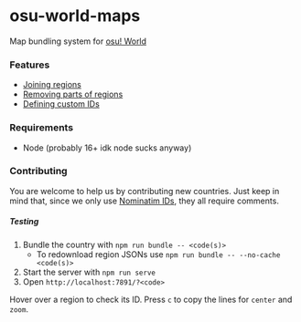 # osu-world-maps

Map bundling system for [osu! World](https://osuworld.octo.moe)

### Features

* [Joining regions](/src/modifiers/join.ts)
* [Removing parts of regions](/src/modifiers/erase.ts)
* [Defining custom IDs](/src/modifiers/customId.ts)

### Requirements

* Node (probably 16+ idk node sucks anyway)

### Contributing

You are welcome to help us by contributing new countries. Just keep in mind that, since we only use [Nominatim IDs](https://nominatim.openstreetmap.org/ui/search.html), they all require comments.

##### Testing

1. Bundle the country with `npm run bundle -- <code(s)>`
    * To redownload region JSONs use `npm run bundle -- --no-cache <code(s)>`
2. Start the server with `npm run serve`
3. Open `http://localhost:7891/?<code>`

Hover over a region to check its ID.
Press `c` to copy the lines for `center` and `zoom`.